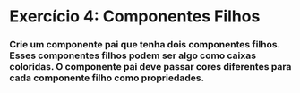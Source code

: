 # Exercício 4: Componentes Filhos

### Crie um componente pai que tenha dois componentes filhos. Esses componentes filhos podem ser algo como caixas coloridas. O componente pai deve passar cores diferentes para cada componente filho como propriedades.